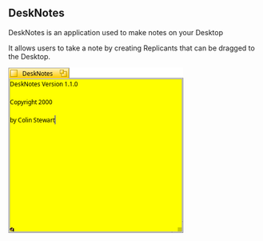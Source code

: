 ## DeskNotes
DeskNotes is an application used to make notes on your Desktop

It allows users to take a note by creating Replicants that can be dragged to the Desktop.

![Image of Tipster](Screenshot.png)